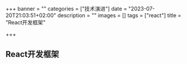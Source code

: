 +++
banner = ""
categories = ["技术演进"]
date = "2023-07-20T21:03:51+02:00"
description = ""
images = []
tags = ["react"]
title = "React开发框架"

+++
## React开发框架

